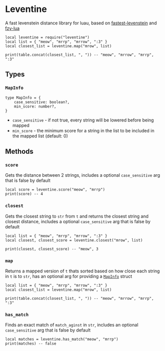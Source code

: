 # Leventine

A fast levenstein distance library for luau, based on [fastest-levenstein](https://github.com/ka-weihe/fastest-levenshtein) and [fzy-lua](https://github.com/swarn/fzy-lua)

```luau
local leventine = require("leventine")
local list = { "meow", "mrrp", "mrrow", ":3" }
local closest_list = leventine.map("mrow", list)

print(table.concat(closest_list, ", ")) -- "meow", "mrrow", "mrrp", ":3"
```

## Types

### `MapInfo`

```luau
type MapInfo = {
	case_sensitive: boolean?,
	min_score: number?,
}
```
* `case_sensitive` - if not true, every string will be lowered before being mapped
* `min_score` - the minimum score for a string in the list to be included in the mapped list (default: 0)

## Methods


### `score`

Gets the distance between 2 strings, includes a optional `case_sensitive` arg that is false by default

```luau
local score = leventine.score("meow", "mrrp")
print(score) -- 4
```

### `closest`

Gets the closest string to `str` from `t` and returns the closest string and closest distance, includes a optional `case_sensitive` arg that is false by default

```luau
local list = { "meow", "mrrp", "mrrow", ":3" }
local closest, closest_score = leventine.closest("mrow", list)

print(closest, closest_score) -- "meow", 3
```

### `map`

Returns a mapped version of `t` thats sorted based on how close each string in `t` is to `str`,
has an optional arg for providing a [`MapInfo`](#mapinfo) struct

```luau
local list = { "meow", "mrrp", "mrrow", ":3" }
local closest_list = leventine.map("mrow", list)

print(table.concat(closest_list, ", ")) -- "meow", "mrrow", "mrrp", ":3"
```

### `has_match`

Finds an exact match of `match_aginst` in `str`, includes an optional `case_sensitive` arg that is false by default

```luau
local matches = leventine.has_match("meow", "mrrp")
print(matches) -- false
```
